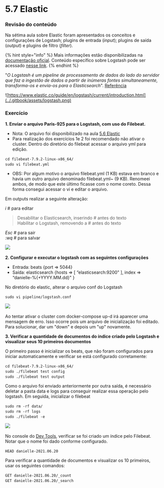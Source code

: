 # 5.7 Elastic

### Revisão do conteúdo

Na sétima aula sobre Elastic foram apresentados os conceitos e configurações de Logstash; plugins de entrada (_input_); plugins de saída (_output_) e plugins de filtro (_filter_).

{% hint style="info" %}
&#x20;Mais informações estão disponibilizadas na [documentação oficial](https://www.elastic.co/guide/en/beats/libbeat/current/index.html). Conteúdo específico sobre Logstash pode ser acessado [nesse link](https://www.elastic.co/pt/logstash).
{% endhint %}

"_O Logstash é um pipeline de processamento de dados do lado do servidor que faz a ingestão de dados a partir de inúmeras fontes simultaneamente, transforma-os e envia-os para o Elasticsearch_". [Referência](https://www.elastic.co/pt/what-is/elk-stack)&#x20;

![https://www.elastic.co/guide/en/logstash/current/introduction.html](../.gitbook/assets/logstash.png)

### Exercício

**1. Enviar o arquivo Paris-925  para o Logstash, com uso do Filebeat.**

* Nota: O arquivo foi disponibilizado na aula [5.6 Elastic](5.6-elastic.md)
* Para realização dos exercícios 1e 2 foi recomendado não ativar o cluster. Dentro do diretório do filebeat acessar o arquivo yml para edição.

`cd filebeat-7.9.2-linux-x86_64/`\
`sudo vi filebeat.yml`

* OBS: Por algum motivo o arquivo filebeat.yml (1 KB) estava em branco e havia um outro arquivo denominado filebeat.yml\~ (9 KB). Renomeei ambos, de modo que este último ficasse com o nome coreto. Dessa forma consegui acessar o vi e editar o arquivo.

Em outputs realizar a seguinte alteração:

_i_ # para editar

> Desabilitar o Elasticsearch, inserindo # antes do texto\
> Habilitar o Logstash, removendo a # antes do texto

_Esc_ # para sair\
_:wq_ # para salvar

![](../.gitbook/assets/m5\_aula7\_01.png)

**2. Configurar e executar o logstash com as seguintes configurações**

* Entrada: beats {port => 5044}
* Saída: elasticsearch {hosts => \[ “elasticsearch:9200" ], index => “danielle-%{+YYYY.MM.dd}" }

No diretório do elastic, alterar o arquivo conf do Logstash

`sudo vi pipeline/logstash.conf`

![](../.gitbook/assets/m5\_aula7\_02.png)

Ao tentar ativar o cluster com docker-compose up-d irá aparecer uma mensagem de erro. Isso ocorre pois um arquivo de inicialização foi editado. Para solucionar, dar um "down" e depois um "up" novamente.

**3. Verificar a quantidade de documentos do índice criado pelo Logstash e visualizar seus 10 primeiros documentos**

O primeiro passo é inicializar os beats, que não foram configurados para iniciar automaticamente e verificar se está configurado corretamente:

`cd filebeat-7.9.2-linux-x86_64/`\
`sudo ./filebeat test config`\
`sudo ./filebeat test output`

Como o arquivo foi enviado anteriormente por outra saída, é necessário deletar a pasta data e logs para conseguir realizar essa operação pelo logstash. Em seguida, inicializar o filebeat

`sudo rm -rf data/` \
`sudo rm -rf logs`\
`sudo ./filebeat -e`

![](../.gitbook/assets/m5\_aula7\_03.png)

No console do [Dev Tools](http://localhost:5601/app/dev\_tools#/console), verificar se foi criado um índice pelo Filebeat. Notar que   o nome foi dado conforme configurado.

`HEAD danielle-2021.06.20`

Para verificar a quantidade de documentos e visualizar os 10 primeiros, usar os seguintes comandos:

`GET danielle-2021.06.20/_count`\
`GET danielle-2021.06.20/_search`
